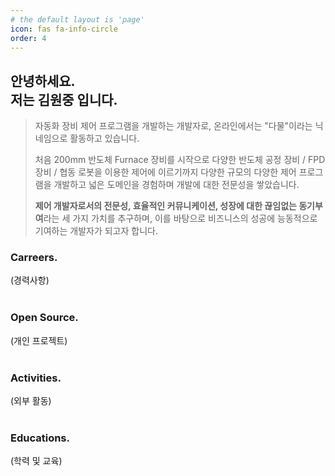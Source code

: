 ```yaml
---
# the default layout is 'page'
icon: fas fa-info-circle
order: 4
---
```


## 안녕하세요. <br>저는 **김원중** 입니다.


>자동화 장비 제어 프로그램을 개발하는 개발자로, 온라인에서는 "다물"이라는 닉네임으로 활동하고 있습니다.
> 
>처음  200mm 반도체 Furnace 장비를 시작으로 다양한 반도체 공정 장비 / FPD 장비 / 협동 로봇을 이용한 
>제어에 이르기까지 다양한 규모의 다양한 제어 프로그램을 개발하고 넓은 도메인을 경험하며 개발에 대한 전문성을 
>쌓았습니다.
>
>**제어 개발자로서의 전문성, 효율적인 커뮤니케이션, 성장에 대한 끊임없는 동기부여**라는 세 가지 가치를 추구하며, 
>이를 바탕으로 비즈니스의 성공에 능동적으로 기여하는 개발자가 되고자 합니다.


### Carreers. 
(경력사항)
<br>
<br>

### Open Source. 
(개인 프로젝트)
<br>
<br>

### Activities. 
(외부 활동)
<br>
<br>

### Educations.
 (학력 및 교육)
